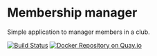 Membership manager
=================

Simple application to manager members in a club.


[![Build Status](https://travis-ci.org/flyhard/membershipManager.svg?branch=master)](https://travis-ci.org/flyhard/membershipManager)
[![Docker Repository on Quay.io](https://quay.io/repository/flyhard/membership_manager/status "Docker Repository on Quay.io")](https://quay.io/repository/flyhard/membership_manager)